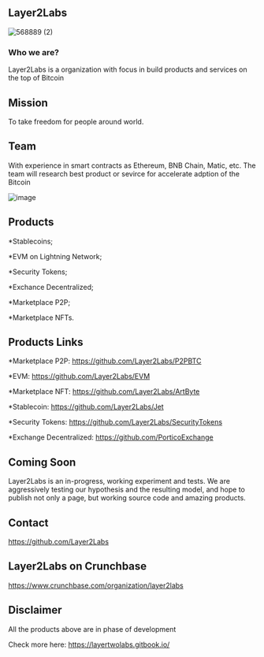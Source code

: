 ## Layer2Labs
![568889 (2)](https://user-images.githubusercontent.com/83122757/160809589-26d2f1b3-0090-4a36-a803-24e3144d44ad.png)

### Who we are? 

Layer2Labs is a organization with focus in build products and services on the top of Bitcoin

## Mission

To take freedom for people around world.

## Team 

With experience in smart contracts as Ethereum, BNB Chain, Matic, etc. The team will research best product or sevirce for accelerate adption of the Bitcoin

![image](https://user-images.githubusercontent.com/83122757/160813808-b03a78f0-6d75-4035-a484-d84cff5a0580.png)

## Products

*Stablecoins;

*EVM on Lightning Network;

*Security Tokens;

*Exchance Decentralized;

*Marketplace P2P;

*Marketplace NFTs.

## Products Links

*Marketplace P2P: https://github.com/Layer2Labs/P2PBTC

*EVM: https://github.com/Layer2Labs/EVM

*Marketplace NFT: https://github.com/Layer2Labs/ArtByte

*Stablecoin: https://github.com/Layer2Labs/Jet

*Security Tokens: https://github.com/Layer2Labs/SecurityTokens

*Exchange Decentralized: https://github.com/PorticoExchange


## Coming Soon 

Layer2Labs is an in-progress, working experiment and tests. We are aggressively testing our hypothesis and the resulting model, and hope to publish not only a page, but working source code and amazing products.

## Contact

https://github.com/Layer2Labs

## Layer2Labs on Crunchbase

https://www.crunchbase.com/organization/layer2labs

## Disclaimer

All the products above are in phase of development 

Check more here: https://layertwolabs.gitbook.io/
